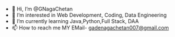 - 👋 Hi, I’m @GNagaChetan
- 👀 I’m interested in Web Development, Coding, Data Engineering
- 🌱 I’m currently learning Java,Python,Full Stack, DAA
- 📫 How to reach me MY EMail- gadenagachetan007@gmail.com


<!---
GNagaChetan/GNagaChetan is a ✨ special ✨ repository because its `README.md` (this file) appears on your GitHub profile.
You can click the Preview link to take a look at your changes.
--->
